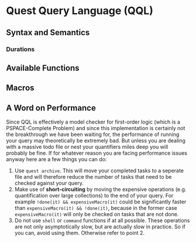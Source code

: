 # Quest Query Language (QQL)

## Syntax and Semantics

### Durations

## Available Functions

## Macros

## A Word on Performance

Since QQL is effectively a model checker for first-order logic (which is a PSPACE-Complete Problem) and 
since this implementation is certainly not the breakthrough we have been waiting for, the performance 
of running your query may theoretically be extremely bad. 
But unless you are dealing with a massive todo file or nest your quantifiers miles deep you will probably be fine. 
If for whatever reason you are facing performance issues anyway here are a few things you can do:

1. Use `quest archive`. This will move your completed tasks to a seperate file and will therefore reduce the number of tasks that need to be checked against your query.
2. Make use of **short-circuiting** by moving the expensive operations (e.g. quantification over large collections) to the end of your query. For example `!done(it) && expensiveMacro(it)` could be significantly faster than `expensiveMacro(it) && !done(it)`, because in the former case `expensiveMacro(it)` will only be checked on tasks that are not done.
3. Do not use `shell` or `command` functions if at all possible. These operations are not only asymptotically slow, but are actually slow in practice. So if you can, avoid using them. Otherwise refer to point 2.